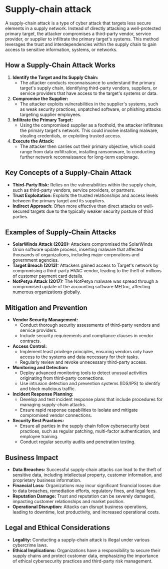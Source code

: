 
# Supply-chain attack

A supply-chain attack is a type of cyber attack that targets less secure elements in a supply network. Instead of directly attacking a well-protected primary target, the attacker compromises a third-party vendor, service provider, or supplier to infiltrate the primary target's systems. This method leverages the trust and interdependencies within the supply chain to gain access to sensitive information, systems, or networks.

## How a Supply-Chain Attack Works

1. **Identify the Target and Its Supply Chain:**
    - The attacker conducts reconnaissance to understand the primary target's supply chain, identifying third-party vendors, suppliers, or service providers that have access to the target's systems or data.
2. **Compromise the Supplier:**
    - The attacker exploits vulnerabilities in the supplier's systems, such as weak security practices, unpatched software, or phishing attacks targeting supplier employees.
3. **Infiltrate the Primary Target:**
    - Using the compromised supplier as a foothold, the attacker infiltrates the primary target's network. This could involve installing malware, stealing credentials, or exploiting trusted access.
4. **Execute the Attack:**
    - The attacker then carries out their primary objective, which could range from data exfiltration, installing ransomware, to conducting further network reconnaissance for long-term espionage.

## Key Concepts of a Supply-Chain Attack

- **Third-Party Risk:** Relies on the vulnerabilities within the supply chain, such as third-party vendors, service providers, or partners.
- **Trust Exploitation:** Exploits the trusted relationships and access levels between the primary target and its suppliers.
- **Indirect Approach:** Often more effective than direct attacks on well-secured targets due to the typically weaker security posture of third parties.

## Examples of Supply-Chain Attacks

- **SolarWinds Attack (2020):** Attackers compromised the SolarWinds Orion software update process, inserting malware that affected thousands of organizations, including major corporations and government agencies.
- **Target Breach (2013):** Attackers gained access to Target's network by compromising a third-party HVAC vendor, leading to the theft of millions of customer payment card details.
- **NotPetya Attack (2017):** The NotPetya malware was spread through a compromised update of the accounting software MEDoc, affecting numerous organizations globally.

## Mitigation and Prevention

- **Vendor Security Management:**
    - Conduct thorough security assessments of third-party vendors and service providers.
    - Include security requirements and compliance clauses in vendor contracts.
- **Access Control:**
    - Implement least privilege principles, ensuring vendors only have access to the systems and data necessary for their tasks.
    - Regularly review and revoke unnecessary third-party access.
- **Monitoring and Detection:**
    - Deploy advanced monitoring tools to detect unusual activities originating from third-party connections.
    - Use intrusion detection and prevention systems (IDS/IPS) to identify and block malicious traffic.
- **Incident Response Planning:**
    - Develop and test incident response plans that include procedures for managing supply-chain attacks.
    - Ensure rapid response capabilities to isolate and mitigate compromised vendor connections.
- **Security Best Practices:**
    - Ensure all parties in the supply chain follow cybersecurity best practices, such as regular patching, multi-factor authentication, and employee training.
    - Conduct regular security audits and penetration testing.

## Business Impact

- **Data Breaches:** Successful supply-chain attacks can lead to the theft of sensitive data, including intellectual property, customer information, and proprietary business information.
- **Financial Loss:** Organizations may incur significant financial losses due to data breaches, remediation efforts, regulatory fines, and legal fees.
- **Reputation Damage:** Trust and reputation can be severely damaged, impacting customer relationships and market position.
- **Operational Disruption:** Attacks can disrupt business operations, leading to downtime, lost productivity, and increased operational costs.

## Legal and Ethical Considerations

- **Legality:** Conducting a supply-chain attack is illegal under various cybercrime laws.
- **Ethical Implications:** Organizations have a responsibility to secure their supply chains and protect customer data, emphasizing the importance of ethical cybersecurity practices and third-party risk management.

